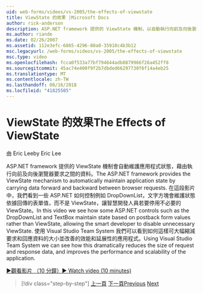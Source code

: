 ```yaml
---
uid: web-forms/videos/vs-2005/the-effects-of-viewstate
title: ViewState 的效果 |Microsoft Docs
author: rick-anderson
description: ASP.NET framework 提供的 ViewState 機制，以自動執行向前及向後瀏覽器需求之間的資料維持應用程式狀態...
ms.author: riande
ms.date: 02/26/2007
ms.assetid: 112e3efc-6865-4296-80a0-35910c4b3b12
msc.legacyurl: /web-forms/videos/vs-2005/the-effects-of-viewstate
msc.type: video
ms.openlocfilehash: fcca0f533a77bf794644adb8879966f26a452ff8
ms.sourcegitcommit: 45ac74e400f9f2b7dbded66297730f6f14a4eb25
ms.translationtype: MT
ms.contentlocale: zh-TW
ms.lasthandoff: 08/16/2018
ms.locfileid: "41825505"
---
```

<a name="the-effects-of-viewstate"></a><span data-ttu-id="8f4fa-103">ViewState 的效果</span><span class="sxs-lookup"><span data-stu-id="8f4fa-103">The Effects of ViewState</span></span>
====================
<span data-ttu-id="8f4fa-104">由 Eric Lee</span><span class="sxs-lookup"><span data-stu-id="8f4fa-104">by Eric Lee</span></span>

<span data-ttu-id="8f4fa-105">ASP.NET framework 提供的 ViewState 機制會自動維護應用程式狀態，藉由執行向前及向後瀏覽器要求之間的資料。</span><span class="sxs-lookup"><span data-stu-id="8f4fa-105">The ASP.NET framework provides the ViewState mechanism to automatically maintain application state by carrying data forward and backward between browser requests.</span></span> <span data-ttu-id="8f4fa-106">在這段影片中，我們看到一些 ASP.NET 如何控制例如 DropDownList，文字方塊會維護狀態依據回傳的表單值，而不是 ViewState，讓智慧開發人員若要停用不必要的 ViewState。</span><span class="sxs-lookup"><span data-stu-id="8f4fa-106">In this video we see how some ASP.NET controls such as the DropDownList and TextBox maintain state based on postback form values rather than ViewState, allowing the smart developer to disable unnecessary ViewState.</span></span> <span data-ttu-id="8f4fa-107">使用 Visual Studio Team System 我們可以看到如何這樣可大幅縮減要求和回應資料的大小並改善的效能和延展性的應用程式。</span><span class="sxs-lookup"><span data-stu-id="8f4fa-107">Using Visual Studio Team System we can see how this dramatically reduces the size of request and response data, and improves the performance and scalability of the application.</span></span>

[<span data-ttu-id="8f4fa-108">&#9654;觀看影片 （10 分鐘）</span><span class="sxs-lookup"><span data-stu-id="8f4fa-108">&#9654; Watch video (10 minutes)</span></span>](https://channel9.msdn.com/Blogs/ASP-NET-Site-Videos/the-effects-of-viewstate)

> [!div class="step-by-step"]
> <span data-ttu-id="8f4fa-109">[上一頁](using-the-load-test-agent.md)
> [下一頁](how-do-i-integrate-defect-tracking-with-testing.md)</span><span class="sxs-lookup"><span data-stu-id="8f4fa-109">[Previous](using-the-load-test-agent.md)
[Next](how-do-i-integrate-defect-tracking-with-testing.md)</span></span>
